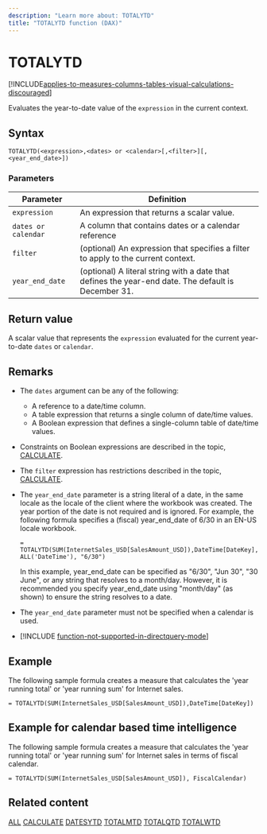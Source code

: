 ```yaml
---
description: "Learn more about: TOTALYTD"
title: "TOTALYTD function (DAX)"
---
```

# TOTALYTD

[!INCLUDE[applies-to-measures-columns-tables-visual-calculations-discouraged](includes/applies-to-measures-columns-tables-visual-calculations-discouraged.md)]

Evaluates the year-to-date value of the `expression` in the current context.

## Syntax

```
TOTALYTD(<expression>,<dates> or <calendar>[,<filter>][,<year_end_date>])
```

### Parameters

|Parameter|Definition|
|-------------|--------------|
|`expression`|An expression that returns a scalar value.|
|`dates or calendar`|A column that contains dates or a calendar reference|
|`filter`|(optional) An expression that specifies a filter to apply to the current context.|
|`year_end_date`|(optional) A literal string with a date that defines the year-end date. The default is December 31.|

## Return value

A scalar value that represents the `expression` evaluated for the current year-to-date `dates` or `calendar`.

## Remarks

- The `dates` argument can be any of the following:
  - A reference to a date/time column.
  - A table expression that returns a single column of date/time values.
  - A Boolean expression that defines a single-column table of date/time values.

- Constraints on Boolean expressions are described in the topic, [CALCULATE](calculate-function-dax.md).

- The `filter` expression has restrictions described in the topic, [CALCULATE](calculate-function-dax.md).

- The `year_end_date` parameter is a string literal of a date, in the same locale as the locale of the client where the workbook was created. The year portion of the date is not required and is ignored. For example, the following formula specifies a (fiscal) year_end_date of 6/30 in an EN-US locale workbook.

    ```dax
    = TOTALYTD(SUM(InternetSales_USD[SalesAmount_USD]),DateTime[DateKey], ALL('DateTime'), "6/30")
    ```

    In this example, year_end_date can be specified as "6/30", "Jun 30", "30 June", or any string that resolves to a month/day. However, it is recommended you specify year_end_date using "month/day" (as shown) to ensure the string resolves to a date.

- The `year_end_date` parameter must not be specified when a calendar is used.

- [!INCLUDE [function-not-supported-in-directquery-mode](includes/function-not-supported-in-directquery-mode.md)]

## Example

The following sample formula creates a measure that calculates the 'year running total' or 'year running sum' for Internet sales.

```dax
= TOTALYTD(SUM(InternetSales_USD[SalesAmount_USD]),DateTime[DateKey])
```

## Example for calendar based time intelligence

The following sample formula creates a measure that calculates the 'year running total' or 'year running sum' for Internet sales in terms of fiscal calendar.

```dax
= TOTALYTD(SUM(InternetSales_USD[SalesAmount_USD]), FiscalCalendar)
```

## Related content

[ALL](all-function-dax.md)
[CALCULATE](calculate-function-dax.md)
[DATESYTD](datesytd-function-dax.md)
[TOTALMTD](totalmtd-function-dax.md)
[TOTALQTD](totalqtd-function-dax.md)
[TOTALWTD](totalwtd-function-dax.md)
